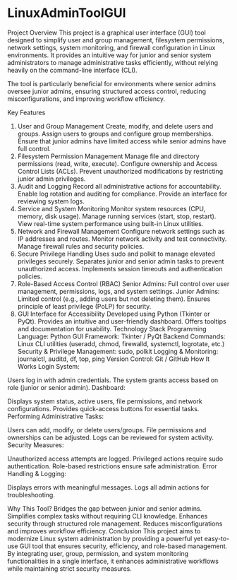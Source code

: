 # LinuxAdminToolGUI
Project Overview
This project is a graphical user interface (GUI) tool designed to simplify user and group management, filesystem permissions, network settings, system monitoring, and firewall configuration in Linux environments. It provides an intuitive way for junior and senior system administrators to manage administrative tasks efficiently, without relying heavily on the command-line interface (CLI).

The tool is particularly beneficial for environments where senior admins oversee junior admins, ensuring structured access control, reducing misconfigurations, and improving workflow efficiency.

Key Features
1. User and Group Management
Create, modify, and delete users and groups.
Assign users to groups and configure group memberships.
Ensure that junior admins have limited access while senior admins have full control.
2. Filesystem Permission Management
Manage file and directory permissions (read, write, execute).
Configure ownership and Access Control Lists (ACLs).
Prevent unauthorized modifications by restricting junior admin privileges.
3. Audit and Logging
Record all administrative actions for accountability.
Enable log rotation and auditing for compliance.
Provide an interface for reviewing system logs.
4. Service and System Monitoring
Monitor system resources (CPU, memory, disk usage).
Manage running services (start, stop, restart).
View real-time system performance using built-in Linux utilities.
5. Network and Firewall Management
Configure network settings such as IP addresses and routes.
Monitor network activity and test connectivity.
Manage firewall rules and security policies.
6. Secure Privilege Handling
Uses sudo and polkit to manage elevated privileges securely.
Separates junior and senior admin tasks to prevent unauthorized access.
Implements session timeouts and authentication policies.
7. Role-Based Access Control (RBAC)
Senior Admins: Full control over user management, permissions, logs, and system settings.
Junior Admins: Limited control (e.g., adding users but not deleting them).
Ensures principle of least privilege (PoLP) for security.
8. GUI Interface for Accessibility
Developed using Python (Tkinter or PyQt).
Provides an intuitive and user-friendly dashboard.
Offers tooltips and documentation for usability.
Technology Stack
Programming Language: Python
GUI Framework: Tkinter / PyQt
Backend Commands: Linux CLI utilities (useradd, chmod, firewalld, systemctl, logrotate, etc.)
Security & Privilege Management: sudo, polkit
Logging & Monitoring: journalctl, auditd, df, top, ping
Version Control: Git / GitHub
How It Works
Login System:

Users log in with admin credentials.
The system grants access based on role (junior or senior admin).
Dashboard:

Displays system status, active users, file permissions, and network configurations.
Provides quick-access buttons for essential tasks.
Performing Administrative Tasks:

Users can add, modify, or delete users/groups.
File permissions and ownerships can be adjusted.
Logs can be reviewed for system activity.
Security Measures:

Unauthorized access attempts are logged.
Privileged actions require sudo authentication.
Role-based restrictions ensure safe administration.
Error Handling & Logging:

Displays errors with meaningful messages.
Logs all admin actions for troubleshooting.

Why This Tool?
Bridges the gap between junior and senior admins.
Simplifies complex tasks without requiring CLI knowledge.
Enhances security through structured role management.
Reduces misconfigurations and improves workflow efficiency.
Conclusion
This project aims to modernize Linux system administration by providing a powerful yet easy-to-use GUI tool that ensures security, efficiency, and role-based management. By integrating user, group, permission, and system monitoring functionalities in a single interface, it enhances administrative workflows while maintaining strict security measures.


